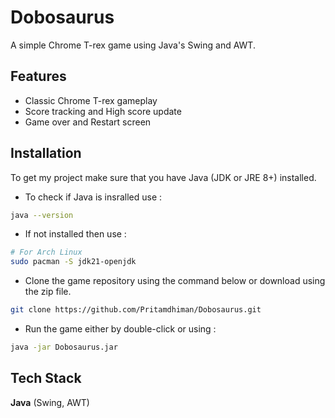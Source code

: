 # Dobosaurus

A simple Chrome T-rex game using Java's Swing and AWT.  

## Features

- Classic Chrome T-rex gameplay
- Score tracking and High score update
- Game over and Restart screen


## Installation

To get my project make sure that you have Java (JDK or JRE 8+) installed.
- To check if Java is insralled use :
```bash
java --version
```
- If not installed then use :
```bash
# For Arch Linux
sudo pacman -S jdk21-openjdk
```
- Clone the game repository using  the command below or download using the zip file.
```bash
git clone https://github.com/Pritamdhiman/Dobosaurus.git
``` 
  - Run the game either by double-click or using :
```bash
java -jar Dobosaurus.jar
```
   

## Tech Stack

**Java** (Swing, AWT)
